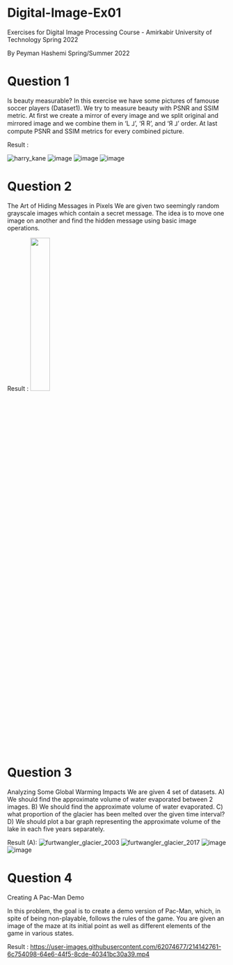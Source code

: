 # Digital-Image-Ex01
Exercises for Digital Image Processing Course - Amirkabir University of Technology Spring 2022

By Peyman Hashemi Spring/Summer 2022

# Question 1
Is beauty measurable?
In this exercise we have some pictures of famouse soccer players (Dataset1). We try to measure beauty with PSNR and SSIM metric.
At first we create a mirror of every image and we split original and mirrored image and we combine them in ‘L ⅃’, ‘Я R’, and ‘Я ⅃’ order.
At last compute PSNR and SSIM metrics for every combined picture.

Result : 

![harry_kane](https://user-images.githubusercontent.com/62074677/214143563-73d5f1ea-a9fa-4e75-b667-3fe51e52421b.png) ![image](https://user-images.githubusercontent.com/62074677/214143265-b3a99280-f193-4837-bd31-eb09194305b0.png)   ![image](https://user-images.githubusercontent.com/62074677/214143330-0ed1f746-0e00-4cd1-8b41-6b59d0da8b09.png)   ![image](https://user-images.githubusercontent.com/62074677/214143371-ba2f6f5d-5bcb-4d00-943c-8f6446380400.png)

# Question 2
The Art of Hiding Messages in Pixels
We are given two seemingly random grayscale images which contain a secret message. 
The idea is to move one image on another and find the hidden message using basic image operations.

Result :
<img src="https://user-images.githubusercontent.com/62074677/214144155-cb10d759-36dd-44f3-a278-cff062cbab66.png" width=30% height=30%>

# Question 3
Analyzing Some Global Warming Impacts
We are given 4 set of datasets.
A) We should find the approximate volume of water evaporated between 2 images.
B) We should find the approximate volume of water evaporated.
C) what proportion of the glacier has been melted over the given time interval?
D) We should plot a bar graph representing the approximate volume of the lake in each five years separately.


Result (A):
![furtwangler_glacier_2003](https://user-images.githubusercontent.com/62074677/214143724-7f4f4741-204e-40c5-a556-0c63fbf8ae68.jpg)    ![furtwangler_glacier_2017](https://user-images.githubusercontent.com/62074677/214143695-af37895c-23e2-4164-b132-1cfd63e64701.jpg)
![image](https://user-images.githubusercontent.com/62074677/214143788-360ec5c8-5699-4b70-b8f7-6aea09d3aa90.png)   ![image](https://user-images.githubusercontent.com/62074677/214143762-da1a5e83-8204-465e-b651-83dc36c45651.png)

# Question 4
 Creating A Pac-Man Demo
 
In this problem, the goal is to create a demo version of Pac-Man, 
which, in spite of being non-playable, follows the rules of the game.
You are given an image of the maze at its initial point as well as different elements of the game in various states.
 
Result :
https://user-images.githubusercontent.com/62074677/214142761-6c754098-64e6-44f5-8cde-40341bc30a39.mp4

